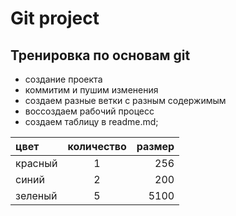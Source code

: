 # Git project 


## Тренировка по основам git

- создание проекта
- коммитим и пушим изменения
- создаем разные ветки с разным содержимым
- воссоздаем рабочий процесс
- создаем таблицу в readme.md;

цвет | количество | размер
:----|:----------:| ------:
красный | 1 | 256
синий   | 2 | 200
зеленый | 5 | 5100


